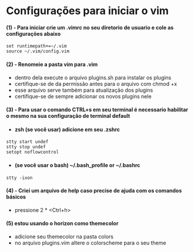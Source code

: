 # Configurações para iniciar o vim

#### (1) - Para iniciar crie um .vimrc no seu diretorio de usuario e cole as configurações abaixo

```
set runtimepath+=~/.vim
source ~/.vim/config.vim
```

#### (2) - Renomeie a pasta vim para .vim

- dentro dela execute o arquivo plugins.sh para instalar os plugins
- certifique-se de da permissão antes para o arquivo com chmod +x
- esse arquivo serve também para atualização dos plugins
- certifique-se de sempre adicionar os novos plugins nele

#### (3) - Para usar o comando CTRL+s em seu terminal é necessario habilitar o mesmo na sua configuração de terminal default

- #### zsh (se você usar) adicione em seu .zshrc

```
stty start undef
stty stop undef
setopt noflowcontrol
```

- #### (se você usar o bash) ~/.bash_profile or ~/.bashrc
```
stty -ixon
```

#### (4) - Criei um arquivo de help caso precise de ajuda com os comandos básicos
- pressione 2 * <Ctrl+h>


#### (5) estou usando o horizon como themecolor

- adicione seu themecolor na pasta colors
- no arquivo plugins.vim altere o colorscheme para o seu theme